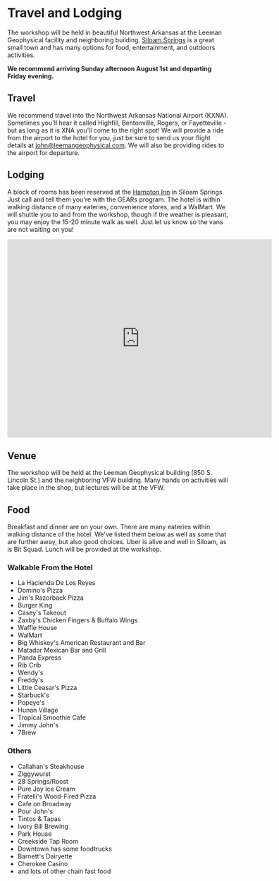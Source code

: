# Travel and Lodging

The workshop will be held in beautiful Northwest Arkansas at the Leeman Geophysical facility
and neighboring building. [Siloam Springs](https://en.wikipedia.org/wiki/Siloam_Springs,_Arkansas)
is a great small town and has many options for food, entertainment, and outdoors activities.

**We recommend arriving Sunday afternoon August 1st and departing Friday evening.**

## Travel
We recommend travel into the Northwest Arkansas National Airport (KXNA). Sometimes you'll hear
it called Highfill, Bentonville, Rogers, or Fayetteville - but as long as it is XNA you'll come
to the right spot! We will provide a ride from the airport to the hotel for you, just be sure
to send us your flight details at john@leemangeophysical.com. We will also be providing rides
to the airport for departure.

## Lodging
A block of rooms has been reserved at the [Hampton Inn](https://www.hilton.com/en/hotels/fyvsshx-hampton-siloam-springs/)
in Siloam Springs. Just call and tell them you're with the GEARs program. The hotel is within
walking distance of many eateries, convenience stores, and a WalMart. We will shuttle you to
and from the workshop, though if the weather is pleasant, you may enjoy the 15-20 minute walk
as well. Just let us know so the vans are not waiting on you!

<iframe src="https://www.google.com/maps/embed?pb=!1m18!1m12!1m3!1d3220.339280112068!2d-94.51896408476995!3d36.18262968008034!2m3!1f0!2f0!3f0!3m2!1i1024!2i768!4f13.1!3m3!1m2!1s0x87c9a27eba7f1223%3A0xbc00c25c02f4e906!2sHampton%20Inn%20Siloam%20Springs!5e0!3m2!1sen!2sus!4v1618358499410!5m2!1sen!2sus" width="600" height="450" style="border:0;" allowfullscreen="" loading="lazy"></iframe>

## Venue
The workshop will be held at the Leeman Geophysical building (850 S. Lincoln St.) and the
neighboring VFW building. Many hands on activities will take place in the shop, but lectures
will be at the VFW.

## Food
Breakfast and dinner are on your own. There are many eateries within walking distance of the
hotel. We've listed them below as well as some that are further away, but also good choices.
Uber is alive and well in Siloam, as is Bit Squad. Lunch will be provided at the workshop.

### Walkable From the Hotel
* La Hacienda De Los Reyes
* Domino's Pizza
* Jim's Razorback Pizza
* Burger King
* Casey's Takeout
* Zaxby's Chicken Fingers & Buffalo Wings
* Waffle House
* WalMart
* Big Whiskey's American Restaurant and Bar
* Matador Mexican Bar and Grill
* Panda Express
* Rib Crib
* Wendy's
* Freddy's
* Little Ceasar's Pizza
* Starbuck's
* Popeye's
* Hunan Village
* Tropical Smoothie Cafe
* Jimmy John's
* 7Brew

### Others
* Callahan's Steakhouse
* Ziggywurst
* 28 Springs/Roost
* Pure Joy Ice Cream
* Fratelli's Wood-Fired Pizza
* Cafe on Broadway
* Pour John's
* Tintos & Tapas
* Ivory Bill Brewing
* Park House
* Creekside Tap Room
* Downtown has some foodtrucks
* Barnett's Dairyette
* Cherokee Casino
* and lots of other chain fast food